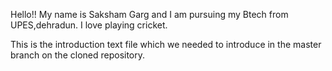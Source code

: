 Hello!!
My name is Saksham Garg and I am pursuing my Btech from UPES,dehradun.
I love playing cricket.

This is the introduction text file which we needed to introduce in the master branch on the cloned repository.
